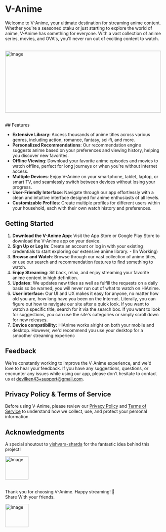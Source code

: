 
# V-Anime

Welcome to V-Anime, your ultimate destination for streaming anime content. Whether you're a seasoned otaku or just starting to explore the world of anime, V-Anime has something for everyone. With a vast collection of anime series, movies, and OVA's, you'll never run out of exciting content to watch.
<br/>
<br/>
<p align="left">
  <img src="https://i.pinimg.com/originals/97/6c/c4/976cc4fc1d6d88da0d724ee205d0b2d1.gif" width="100%" height="200px" alt="Image" style="border-radius: '50%'; border: '2px solid gold';">
</p>

<br/>
## Features

- **Extensive Library**: Access thousands of anime titles across various genres, including action, romance, fantasy, sci-fi, and more.
- **Personalized Recommendations**: Our recommendation engine suggests anime based on your preferences and viewing history, helping you discover new favorites.
- **Offline Viewing**: Download your favorite anime episodes and movies to watch offline, perfect for long journeys or when you're without internet access.
- **Multiple Devices**: Enjoy V-Anime on your smartphone, tablet, laptop, or smart TV, and seamlessly switch between devices without losing your progress.
- **User-Friendly Interface**: Navigate through our app effortlessly with a clean and intuitive interface designed for anime enthusiasts of all levels.
- **Customizable Profiles**: Create multiple profiles for different users within your household, each with their own watch history and preferences.

## Getting Started

1. **Download the V-Anime App**: Visit the App Store or Google Play Store to download the V-Anime app on your device.
2. **Sign Up or Log In**: Create an account or log in with your existing credentials to start exploring our extensive anime library. - (In Working) 
3. **Browse and Watch**: Browse through our vast collection of anime titles, or use our search and recommendation features to find something to watch.
4. **Enjoy Streaming**: Sit back, relax, and enjoy streaming your favorite anime content in high definition.
5. **Updates:** We updates new titles as well as fulfill the requests on a daily basis so be warned, you will never run out of what to watch on HiAnime.
6. **User interface:** Our UI and UX makes it easy for anyone, no matter how old you are, how long have you been on the Internet. Literally, you can figure out how to navigate our site after a quick look. If you want to watch a specific title, search for it via the search box. If you want to look for suggestions, you can use the site's categories or simply scroll down for new releases.
7. **Device compatibility:** HiAnime works alright on both your mobile and desktop. However, we'd recommend you use your desktop for a smoother streaming experienc

## Feedback

We're constantly working to improve the V-Anime experience, and we'd love to hear your feedback. If you have any suggestions, questions, or encounter any issues while using our app, please don't hesitate to contact us at [devilken43+support@gmail.com](mailto:devilken43+support@gmail.com).

<!-- ## Connect With Us

Stay updated with the latest news, announcements, and content additions by following us on social media:

- **Twitter**: [@V-animeOfficial](https://twitter.com/V-animeOfficial)
- **Facebook**: [V-Anime](https://www.facebook.com/V-anime)
- **Instagram**: [@vanime_official](https://www.instagram.com/vanime_official) -->

## Privacy Policy & Terms of Service

Before using V-Anime, please review our [Privacy Policy](https://www.v-anime.com/privacy) and [Terms of Service](https://www.v-anime.com/terms) to understand how we collect, use, and protect your personal information.

## Acknowledgments

A special shoutout to [vishvara-sharda](https://github.com/vishvara-sharda) for the fantastic idea behind this project!
<p align="left">
  <img src="https://avatars.githubusercontent.com/u/142617173?v=4" alt="Image" width="75" height="75" style="border-radius: '50%'; border: '2px solid gold';">
</p>

<br/>
Thank you for choosing V-Anime. Happy streaming! 🎉 <br />
Share With your friends.
<p align="left">
  <img src="https://i.pinimg.com/originals/05/48/dd/0548dd4afa665874c0c568fe5c189bda.gif" alt="Image" width="75" height="75" style="border-radius: '50%'; border: '2px solid gold';">
</p>
